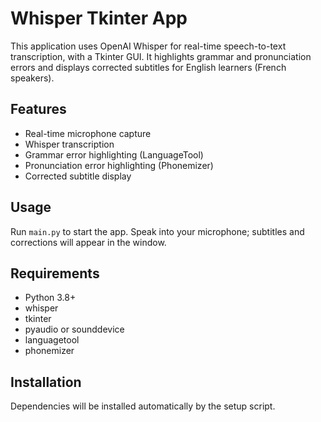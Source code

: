 # Whisper Tkinter App

This application uses OpenAI Whisper for real-time speech-to-text transcription, with a Tkinter GUI. It highlights grammar and pronunciation errors and displays corrected subtitles for English learners (French speakers).

## Features

- Real-time microphone capture
- Whisper transcription
- Grammar error highlighting (LanguageTool)
- Pronunciation error highlighting (Phonemizer)
- Corrected subtitle display

## Usage

Run `main.py` to start the app. Speak into your microphone; subtitles and corrections will appear in the window.

## Requirements

- Python 3.8+
- whisper
- tkinter
- pyaudio or sounddevice
- languagetool
- phonemizer

## Installation

Dependencies will be installed automatically by the setup script.
